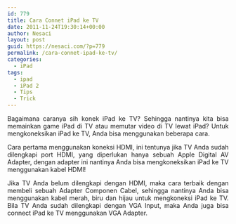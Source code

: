 ```yaml
---
id: 779
title: Cara Connet iPad ke TV
date: 2011-11-24T19:30:14+00:00
author: Nesaci
layout: post
guid: https://nesaci.com/?p=779
permalink: /cara-connet-ipad-ke-tv/
categories:
  - iPad
tags:
  - ipad
  - iPad 2
  - Tips
  - Trick
---
```

<p style="text-align: justify;">
  Bagaimana caranya sih konek iPad ke TV? Sehingga nantinya kita bisa memainkan game iPad di TV atau memutar video di TV lewat iPad? Untuk mengkoneksikan iPad ke TV, Anda bisa menggunakan beberapa cara.
</p>

<p style="text-align: justify;">
  Cara pertama menggunakan koneksi HDMI, ini tentunya jika TV Anda sudah dilengkapi port HDMI, yang diperlukan hanya sebuah Apple Digital AV Adapter, dengan adapter ini nantinya Anda bisa mengkoneksikan iPad ke TV menggunakan kabel HDMI!
</p>

<p style="text-align: justify;">
  Jika TV Anda belum dilengkapi dengan HDMI, maka cara terbaik dengan membeli sebuah Adapter Componen Cabel, sehingga nantinya Anda bisa menggunakan kabel merah, biru dan hijau untuk mengkoneksi iPad ke TV. Bila TV Anda sudah dilengkapi dengan VGA Input, maka Anda juga bisa connect iPad ke TV menggunakan VGA Adapter.
</p>